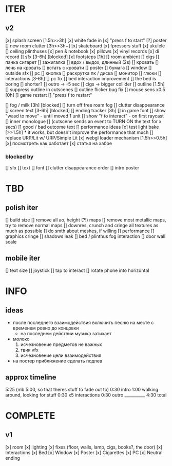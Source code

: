 # ITER
## v2
[x] splash screen [1.5h>>3h]
	[x] white fade in
	[x] "press f to start"
	[?] poster
[] new room clutter [3h>>3h+]
	[x] skateboard
	[x] fpressers stuff
	[x] ukulele
	[] ceiling plinthuses
	[x] pen & notebook
	[x] pillows
	[x] vinyl records
		[x] di record
[] sfx [3-6h] [blocked]
	[x] footsteps [1h]
	[] room ambient
	[] cigs
		[] пачка сигарет
		[] зажигалка
		[] вдох / выдох, длинный (2s)
	[] кровать
		[] лечь на кровать
		[] встать с кровати
	[] poster
		[] бумага
	[] window
		[] outside sfx
	[] pc
		[] кнопка
		[] раскрутка пк / диска
		[] монитор
		[] глюки
[] interactions [3-6h]
	[] pc fix
	[] bed interaction improvement
		[] the bed is boring
		[] shorter?
	[] outro -> -5 sec
	[] cigs -> bigger collider
[] outline [1.5h]
	[] suppress outline in cutscenes
	[] outline flicker bug fix
[] mouse sens x0.5 [0h]
[] game restart
	[] "press f to restart"

[] fog / milk [3h] [blocked]
	[] turn off free roam fog
	[] clutter disappearance
[] screen text [3-6h] [blocked]
	[] ending tracker [3h]
	[] in game font
	[] show "wasd to move" - until moved 1 unit
	[] show "f to interact" - on first raycast
	[] inner monologue
		[] (cutscene sends an event to TURN ON the text for x secs)
		[] good / bad outcome text
[] performance ideas
	[x] test light bake [>>1.5h]
		* it works, but doesn't improve the performance that much
	[] replace URP/Lit w/ URP/Simple Lit
[x] webgl loader mechanism [1.5h>>0.5h]
	[x] посмотреть как работает
	[x] статья на хабре

### blocked by
[] sfx
[] text
	[] font
[] clutter disappearance order
[] intro poster

# TBD

## polish iter
[] build size
	[] remove all ao, height (?!) maps
	[] remove most metallic maps, try to remove normal maps
	[] downres, crunch and cringe all textures as much as possible
	[] do smth about meshes, if willing
[] performance
[] graphics cringe
	[] shadows leak
	[] bed / plinthus fog interaction
	[] door wall scale

## mobile iter
[] text size
[] joystick
[] tap to interact
[] rotate phone into horizontal

# INFO

## ideas
* после последнего взаимодействия включить песню на месте с временем ровно до концовки
	* на последнем действии музыка затихает
* молоко
	1. исчезновение предметов не важных
	2. твик vfx
	3. исчезновение цели взаимодействия
* на постер приближение сделать подпев

## approx timeline
5:25 (mb 5:00, so that theres stuff to fade out to)
	0:30 intro
	1:00 walking around, looking for stuff
	0:30 x5 interactions
	0:30 outro
	__________
	4:30 total

# COMPLETE
## v1
[x] room
	[x] lighting
	[x] fixes (floor, walls, lamp, cigs, books?, the door)
[x] Interactions
	[x] Bed
	[x] Window
	[x] Poster
	[x] Cigarettes
	[x] PC
[x] Neutral ending